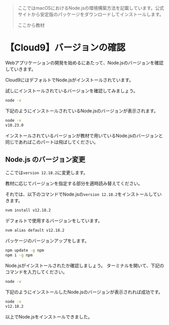 > ここではmacOSにおけるNode.jsの環境構築方法を記載しています。公式サイトから安定版のパッケージをダウンロードしてインストールします。
>
> ここから教材

# 【Cloud9】バージョンの確認
Webアプリケーションの開発を始めるにあたって、Node.jsのバージョンを確認していきます。

Cloud9にはデフォルトでNode.jsがインストールされています。

試しにインストールされているバージョンを確認してみましょう。

```bash
node -v
```

下記のようにインストールされているNode.jsのバージョンが表示されます。

```bash
node -v
v10.23.0
```

インストールされているバージョンが教材で用いているNode.jsのバージョンと同じであればこのパートは飛ばしてください。

## Node.js のバージョン変更

ここでは`version 12.18.2`に変更します。

教材に応じてバージョンを指定する部分を適時読み替えてください。

それでは、以下のコマンドでNode.jsの`version 12.18.2`をインストールしていきます。

```bash
nvm install v12.18.2
```

デフォルトで使用するバージョンをしています。

```bash
nvm alias default v12.18.2
```

パッケージのバージョンアップをします。

```bash
npm update -g npm
npm i -g npm
```



Node.jsがインストールされたか確認しましょう。
ターミナルを開いて、下記のコマンドを入力してください。

```bash
node -v
```

下記のようにインストールしたNode.jsのバージョンが表示されれば成功です。

```bash
node -v
v12.18.2
```

以上でNode.jsをインストールできました。
